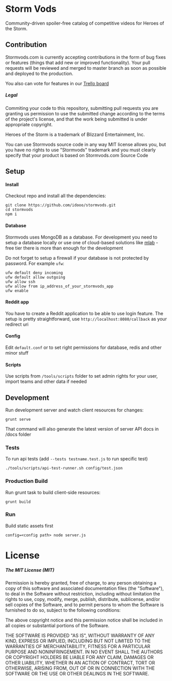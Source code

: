 # Storm Vods

Community-driven spoiler-free catalog of competitive videos for Heroes of the Storm.

## Contribution

Stormvods.com is currently accepting contributions in the form of bug fixes or features
(things that add new or improved functionality). Your pull requests will be reviewed
and merged to master branch as soon as possible and deployed to the production.

You also can vote for features in our [Trello board](https://trello.com/b/srPZ3LZD/stormvods)

##### Legal
Commiting your code to this repository, submitting pull requests you are granting us permission
to use the submitted change according to the terms of the project's license,
and that the work being submitted is under appropriate copyright.

Heroes of the Storm is a trademark of Blizzard Entertainment, Inc.

You can use Stormvods source code in any way MIT license allows you,
but you have no rights to use "Stormvods" trademark and you must clearly specify that your
product is based on Stormvods.com Source Code

## Setup

#### Install

Checkout repo and install all the dependencies:

```
git clone https://github.com/idooo/stormvods.git
cd stormvods
npm i
```

#### Database

Stormvods uses MongoDB as a database. For development you need to setup a database locally
or use one of cloud-based solutions like [mlab](https://mlab.com/) -
free tier there is more than enough for the development

Do not forget to setup a firewall if your database is not protected by password.
For example `ufw`:

```
ufw default deny incoming
ufw default allow outgoing
ufw allow ssh
ufw allow from ip_address_of_your_stormvods_app
ufw enable
```

#### Reddit app

You have to create a Reddit application to be able to use login feature.
The setup is pretty straightforward, use `http://localhost:8080/callback` as your redirect uri

#### Config

Edit `default.conf` or to set right permissions for database, redis and other minor stuff

#### Scripts

Use scripts from `/tools/scripts` folder to set admin rights for your user, import teams
and other data if needed

## Development

Run development server and watch client resources for changes:

```
grunt serve
```

That command will also generate the latest version of server API docs in /docs folder

### Tests

To run api tests (add `--tests testname.test.js` to run specific test)

```
./tools/scripts/api-test-runner.sh config/test.json
```

### Production Build

Run grunt task to build client-side resources:

```
grunt build
```

### Run

Build static assets first

```
config=<config path> node server.js
```

# License

##### The MIT License (MIT)

Permission is hereby granted, free of charge, to any person obtaining a copy of
this software and associated documentation files (the "Software"), to deal in
the Software without restriction, including without limitation the rights to
use, copy, modify, merge, publish, distribute, sublicense, and/or sell copies of
the Software, and to permit persons to whom the Software is furnished to do so,
subject to the following conditions:

The above copyright notice and this permission notice shall be included in all
copies or substantial portions of the Software.

THE SOFTWARE IS PROVIDED "AS IS", WITHOUT WARRANTY OF ANY KIND, EXPRESS OR
IMPLIED, INCLUDING BUT NOT LIMITED TO THE WARRANTIES OF MERCHANTABILITY, FITNESS
FOR A PARTICULAR PURPOSE AND NONINFRINGEMENT. IN NO EVENT SHALL THE AUTHORS OR
COPYRIGHT HOLDERS BE LIABLE FOR ANY CLAIM, DAMAGES OR OTHER LIABILITY, WHETHER
IN AN ACTION OF CONTRACT, TORT OR OTHERWISE, ARISING FROM, OUT OF OR IN
CONNECTION WITH THE SOFTWARE OR THE USE OR OTHER DEALINGS IN THE SOFTWARE.

